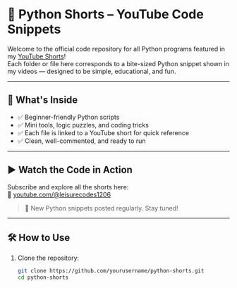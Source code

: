 # 🐍 Python Shorts – YouTube Code Snippets

Welcome to the official code repository for all Python programs featured in my [YouTube Shorts](https://youtube.com/yourchannel)!  
Each folder or file here corresponds to a bite-sized Python snippet shown in my videos — designed to be simple, educational, and fun.

---

## 📂 What's Inside

- ✅ Beginner-friendly Python scripts
- ✅ Mini tools, logic puzzles, and coding tricks
- ✅ Each file is linked to a YouTube short for quick reference
- ✅ Clean, well-commented, and ready to run

---

## ▶️ Watch the Code in Action

Subscribe and explore all the shorts here:  
🔗 [youtube.com/@leisurecodes1206](https://youtube.com/@leisurecodes1206)

> 🎥 New Python snippets posted regularly. Stay tuned!

---

## 🛠 How to Use

1. Clone the repository:
   ```bash
   git clone https://github.com/yourusername/python-shorts.git
   cd python-shorts
